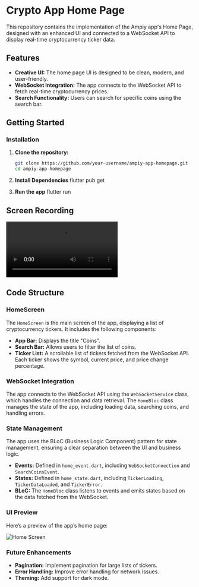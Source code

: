 # Crypto App Home Page 

This repository contains the implementation of the Ampiy app's Home Page, designed with an enhanced UI and connected to a WebSocket API to display real-time cryptocurrency ticker data.

## Features

- **Creative UI:** The home page UI is designed to be clean, modern, and user-friendly.
- **WebSocket Integration:** The app connects to the WebSocket API to fetch real-time cryptocurrency prices.
- **Search Functionality:** Users can search for specific coins using the search bar.

## Getting Started
### Installation

1. **Clone the repository:**

   ```bash
   git clone https://github.com/your-username/ampiy-app-homepage.git
   cd ampiy-app-homepage

2. **Install Dependencies**
    flutter pub get

3. **Run the app**
    flutter run

## Screen Recording

![APP](assets/screen_recording/Crypto_Screenrecording.mp4)

## Code Structure

### HomeScreen

The `HomeScreen` is the main screen of the app, displaying a list of cryptocurrency tickers. It includes the following components:

- **App Bar:** Displays the title "Coins".
- **Search Bar:** Allows users to filter the list of coins.
- **Ticker List:** A scrollable list of tickers fetched from the WebSocket API. Each ticker shows the symbol, current price, and price change percentage.

### WebSocket Integration

The app connects to the WebSocket API using the `WebSocketService` class, which handles the connection and data retrieval. The `HomeBloc` class manages the state of the app, including loading data, searching coins, and handling errors.

### State Management

The app uses the BLoC (Business Logic Component) pattern for state management, ensuring a clear separation between the UI and business logic.

- **Events:** Defined in `home_event.dart`, including `WebSocketConnection` and `SearchCoinsEvent`.
- **States:** Defined in `home_state.dart`, including `TickerLoading`, `TickerDataLoaded`, and `TickerError`.
- **BLoC:** The `HomeBloc` class listens to events and emits states based on the data fetched from the WebSocket.

### UI Preview

Here’s a preview of the app’s home page:

![Home Screen](assets/screenshots/home_screen.jpg)

### Future Enhancements

- **Pagination:** Implement pagination for large lists of tickers.
- **Error Handling:** Improve error handling for network issues.
- **Theming:** Add support for dark mode.